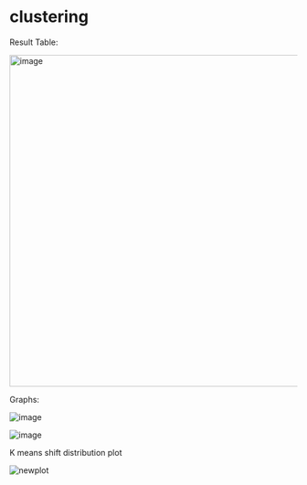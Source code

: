 # clustering

Result Table:


<img width="581" alt="image" src="https://github.com/user-attachments/assets/a586edce-7a1c-40b5-b4f8-8e5b2d79dbe4">


Graphs:

![image](https://github.com/user-attachments/assets/648d5036-1678-465f-9ce4-f21372abe826)

![image](https://github.com/user-attachments/assets/6e47bea7-be71-42d7-9c84-bfa962042f2e)


K means shift distribution plot

![newplot](https://github.com/user-attachments/assets/98947397-607a-4ed9-9999-30745f190065)

